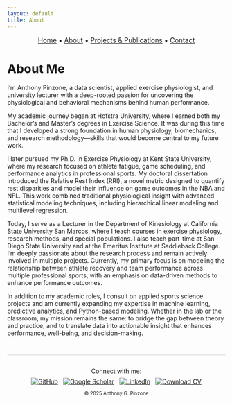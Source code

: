 ```yaml
---
layout: default
title: About
---
```


<div style="text-align:center; font-size: 1.1em; margin-bottom: 1.5em;">
  <a href="/">Home</a> • 
  <a href="/about">About</a> • 
  <a href="/projects">Projects & Publications</a> • 
  <a href="/contact">Contact</a>
</div>

# About Me

I’m Anthony Pinzone, a data scientist, applied exercise physiologist, and university lecturer with a deep-rooted passion for uncovering the physiological and behavioral mechanisms behind human performance.

My academic journey began at Hofstra University, where I earned both my Bachelor’s and Master’s degrees in Exercise Science. It was during this time that I developed a strong foundation in human physiology, biomechanics, and research methodology—skills that would become central to my future work.

I later pursued my Ph.D. in Exercise Physiology at Kent State University, where my research focused on athlete fatigue, game scheduling, and performance analytics in professional sports. My doctoral dissertation introduced the Relative Rest Index (RRI), a novel metric designed to quantify rest disparities and model their influence on game outcomes in the NBA and NFL. This work combined traditional physiological insight with advanced statistical modeling techniques, including hierarchical linear modeling and multilevel regression.

Today, I serve as a Lecturer in the Department of Kinesiology at California State University San Marcos, where I teach courses in exercise physiology, research methods, and special populations. I also teach part-time at San Diego State University and at the Emeritus Institute at Saddleback College. I’m deeply passionate about the research process and remain actively involved in multiple projects. Currently, my primary focus is on modeling the relationship between athlete recovery and team performance across multiple professional sports, with an emphasis on data-driven methods to enhance performance outcomes.

In addition to my academic roles, I consult on applied sports science projects and am currently expanding my expertise in machine learning, predictive analytics, and Python-based modeling. Whether in the lab or the classroom, my mission remains the same: to bridge the gap between theory and practice, and to translate data into actionable insight that enhances performance, well-being, and decision-making.

<footer style="text-align: center; margin-top: 3em; padding-top: 1em; border-top: 1px solid #ccc;">
  <p style="margin-bottom: 0.5em;">Connect with me:</p>
  <div style="display: flex; justify-content: center; gap: 12px; flex-wrap: wrap;">
    <a href="https://github.com/apinzone" target="_blank">
      <img src="https://img.shields.io/badge/GitHub-181717?style=flat&logo=github&logoColor=white" alt="GitHub">
    </a>
    <a href="https://scholar.google.com/citations?user=GMi1gHsAAAAJ&hl=en&oi=ao" target="_blank">
      <img src="https://img.shields.io/badge/Scholar-4285F4?style=flat&logo=google-scholar&logoColor=white" alt="Google Scholar">
    </a>
    <a href="https://www.linkedin.com/in/apinzone" target="_blank">
      <img src="https://img.shields.io/badge/LinkedIn-0A66C2?style=flat&logo=linkedin&logoColor=white" alt="LinkedIn">
    </a>
    <a href="/CV%20PINZONE.pdf" target="_blank">
      <img src="https://img.shields.io/badge/CV-PDF-informational?style=flat&logo=adobeacrobatreader&logoColor=white" alt="Download CV">
    </a>
  </div>
  <p style="font-size: 0.8em; margin-top: 1em;">&copy; 2025 Anthony G. Pinzone</p>
</footer>



